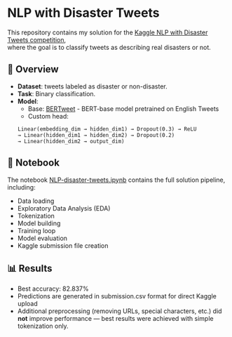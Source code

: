 # NLP with Disaster Tweets

This repository contains my solution for the [Kaggle NLP with Disaster Tweets competition](https://www.kaggle.com/competitions/nlp-getting-started),  
where the goal is to classify tweets as describing real disasters or not.

## 📌 Overview
- **Dataset**: tweets labeled as disaster or non-disaster.
- **Task**: Binary classification.
- **Model**:
  - Base: [BERTweet](https://huggingface.co/vinai/bertweet-base) - BERT-base model pretrained on English Tweets
  - Custom head:
  ```
  Linear(embedding_dim → hidden_dim1) → Dropout(0.3) → ReLU  
  → Linear(hidden_dim1 → hidden_dim2) → Dropout(0.2)  
  → Linear(hidden_dim2 → output_dim)
  ```

## 📘 Notebook
The notebook [NLP-disaster-tweets.ipynb](https://github.com/MatoKamenicky/NLP-disaster-tweets/blob/main/NLP-disaster-tweets.ipynb) contains the full solution pipeline, including:
- Data loading
- Exploratory Data Analysis (EDA)
- Tokenization
- Model building
- Training loop
- Model evaluation
- Kaggle submission file creation

## 📊 Results
- Best accuracy: 82.837%
- Predictions are generated in submission.csv format for direct Kaggle upload
- Additional preprocessing (removing URLs, special characters, etc.) did **not** improve performance — best results were achieved with simple tokenization only.
